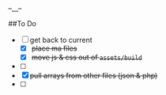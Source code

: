 –__–

##To Do
- [ ] get back to current
	- [x] ~~place ma files~~
	- [x] ~~move js & css out of `assets/build`~~
- [ ] 
- [x] ~~pull arrays from other files (json & php)~~
- [ ] 
